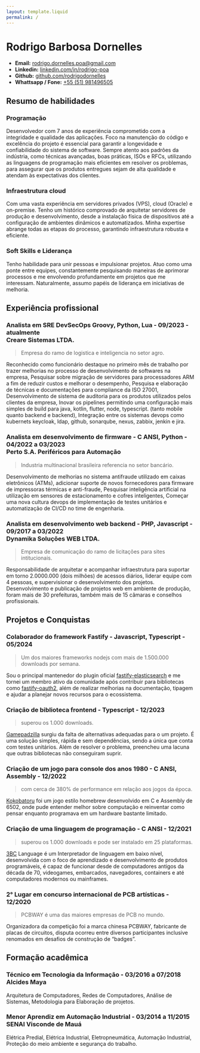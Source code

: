 ```yaml
---
layout: template.liquid
permalink: /
---
```


# Rodrigo Barbosa Dornelles

* **Email:** [rodrigo.dornelles.poa@gmail.com](mailto:rodrigo.dornelles.poa@gmail.com)
* **Linkedin:** [linkedin.com/in/rodrigo-poa](https://linkedin.com/in/rodrigo-poa)
* **Github:** [github.com/rodrigodornelles](https://github.com/rodrigodornelles)
* **Whattsapp / Fone:** [+55 (51) 981496505](https://wa.me/+5551981496505)

## Resumo de habilidades

### Programação

Desenvolvedor com 7 anos de experiência comprometido com a integridade e qualidade das aplicações. Foco na manutenção do código e excelência do projeto é essencial para garantir a longevidade e confiabilidade do sistema de software. Sempre atento aos padrões da indústria, como técnicas avançadas, boas práticas, ISOs e RFCs, utilizando as linguagens de programação mais eficientes em resolver os problemas, para assegurar que os produtos entregues sejam de alta qualidade e atendam às expectativas dos clientes.

### Infraestrutura cloud

Com uma vasta experiência em servidores privados (VPS), cloud (Oracle) e on-premise. Tenho um histórico comprovado de arquitetar servidores de produção e desenvolvimento, desde a instalação física de dispositivos até a configuração de ambientes dinâmicos e automatizados. Minha expertise abrange todas as etapas do processo, garantindo infraestrutura robusta e eficiente.

<!--

### Desenvolvimento de jogos

Sou um entusiasta no desenvolvimento de jogos, com um profundo interesse em explorar como os jogos superam limitações técnicas através de novas mecânicas. No meu tempo livre, dedico-me a criar jogos homebrew para consoles antigos, desafiando minha criatividade e capacidade de extrair o máximo do hardware disponível.

-->

### Soft Skills e Liderança

Tenho habilidade para unir pessoas e impulsionar projetos. Atuo como uma ponte entre equipes, constantemente pesquisando maneiras de aprimorar processos e me envolvendo profundamente em projetos que me interessam. Naturalmente, assumo papéis de liderança em iniciativas de melhoria.

## Experiência profissional

### Analista em SRE DevSecOps Groovy, Python, Lua - 09/2023 - atualmente <br>Creare Sistemas LTDA.

> Empresa do ramo de logistica e inteligencia no setor agro.

Reconhecido como funcionário destaque no primeiro mês de trabalho por trazer melhorias no processo de desenvolvimento de softwares na empresa, Pesquisar sobre migração de servidores para processadores ARM a fim de reduzir custos e melhorar o desempenho, Pesquisa e elaboração de técnicas e documentações para compliance da ISO 27001, Desenvolvimento de sistema de auditoria para os produtos utilizados pelos clientes da empresa, Inovar os pipelines permitindo uma configuração mais simples de build para java, kotlin, flutter, node, typescript. (tanto mobile quanto backend e backend), Integração entre os sistemas devops como kubernets keycloak, ldap, github, sonarqube, nexus, zabbix, jenkin e jira.

### Analista em desenvolvimento de firmware - C ANSI, Python - 04/2022 a 03/2023 <br>Perto S.A. Periféricos para Automação

> Industria multinacional brasileira referencia no setor bancário.

Desenvolvimento de melhorias no sistema antifraude utilizado em caixas eletrônicos (ATMs), adicionar suporte de novos fornecedores para firmware de impressoras térmicas e anti-fraude, Pesquisar inteligência artificial na utilização em sensores de estacionamento e cofres inteligentes, Começar uma nova cultura devops de implementação de testes unitários e automatização de CI/CD no time de engenharia.

### Analista em desenvolvimento web backend - PHP, Javascript - 09/2017 a 03/2022<br>Dynamika Soluções WEB LTDA.

> Empresa de comunicação do ramo de licitações para sites intitucionais.

Responsabilidade de arquitetar e acompanhar infraestrutura para suportar em torno 2.0000.000 (dois milhões) de acessos diários, liderar equipe com 4 pessoas, e supervisionar o desenvolvimento dos projetos. Desenvolvimento e publicação de projetos web em ambiente de produção, foram mais de 30 prefeituras, também mais de 15 câmaras e conselhos profissionais.

## Projetos e Conquistas

### Colaborador do framework Fastify - Javascript, Typescript - 05/2024

> Um dos maiores frameworks nodejs com mais de 1.500.000 downloads por semana.

Sou o principal mantenedor do plugin oficial [fastify-elasticsearch](https://github.com/fastify/fastify-opensearch) e me tornei um membro ativo da comunidade após contribuir para bibliotecas como [fastify-oauth2](https://github.com/fastify/fastify-oauth2), além de realizar melhorias na documentação, tipagem e ajudar a planejar novos recursos para o ecossistema.

### Criação de biblioteca frontend - Typescript - 12/2023

> superou os 1.000 downloads.

[Gamepadzilla](https://github.com/RodrigoDornelles/npm-gamepadzilla) surgiu da falta de alternativas adequadas para o um projeto. É uma solução simples, rápida e sem dependências, sendo a única que conta com testes unitários. Além de resolver o problema, preencheu uma lacuna que outras bibliotecas não conseguiram suprir.

### Criação de um jogo para console dos anos 1980 - C ANSI, Assembly - 12/2022

> com cerca de 380% de performance em relação aos jogos da época.

[Kokobatoru](https://psywave-games.github.io/coco-battle-royale-2/) foi um jogo estilo homebrew desenvolvido em C e Assembly de 6502, onde pude entender melhor sobre computação e reinventar como pensar enquanto programava em um hardware bastante limitado.

### Criação de uma linguagem de programação - C ANSI - 12/2021

> superou os 1.000 downloads e pode ser instalado em 25 plataformas.

[3BC](https://3bc-lang.org) Language é um Interpretador de linguagem em baixo nível, desenvolvida com o foco de aprendizado e desenvolvimento de produtos programáveis, é capaz de funcionar desde de computadores antigos da década de 70, videogames, embarcados, navegadores, containers e até computadores modernos ou mainframes.

### 2° Lugar em concurso internacional de PCB artísticas - 12/2020

> PCBWAY é uma das maiores empresas de PCB no mundo.

Organizadora da competição foi a marca chinesa PCBWAY, fabricante de placas de circuitos, disputa ocorreu entre diversos participantes inclusive renomados em desafios de construção de “badges”.

## Formação acadêmica

### Técnico em Tecnologia da Informação - 03/2016 a 07/2018<br>Alcides Maya

Arquitetura de Computadores, Redes de Computadores, Análise de Sistemas,  Metodologia para Elaboração de projetos.

### Menor Aprendiz em Automação Industrial - 03/2014 a 11/2015<br>SENAI Visconde de Mauá

Elétrica Predial, Elétrica Industrial, Eletropneumática, Automação Industrial, Proteção do meio ambiente e segurança do trabalho.
